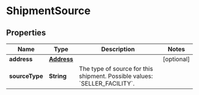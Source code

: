# ShipmentSource

## Properties
Name | Type | Description | Notes
------------ | ------------- | ------------- | -------------
**address** | [**Address**](Address.md) |  |  [optional]
**sourceType** | **String** | The type of source for this shipment. Possible values: &#x60;SELLER_FACILITY&#x60;. | 

